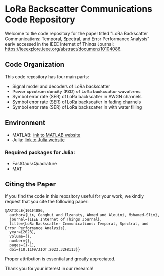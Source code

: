# LoRa Backscatter Communications Code Repository

Welcome to the code repository for the paper titled "LoRa Backscatter Communications: Temporal, Spectral, and Error Performance Analysis" early accessed in the IEEE Internet of Things Journal: https://ieeexplore.ieee.org/abstract/document/10104086.

## Code Organization

This code repository has four main parts:
- Signal model and decoders of LoRa backscatter
- Power spectrum density (PSD) of LoRa backscatter waveforms
- Symbol error rate (SER) of LoRa backscatter in AWGN channels
- Symbol error rate (SER) of LoRa backscatter in fading channels
- Symbol error rate (SER) of LoRa backscatter in with water filling

## Environment

- MATLAB: [link to MATLAB website](https://www.mathworks.com/products/matlab.html)
- Julia: [link to Julia website](https://julialang.org/)

### Required packages for Julia:
- FastGaussQuadrature
- MAT

## Citing the Paper

If you find the code in this repository useful for your work, we kindly request that you cite the following paper:


```plaintext
@ARTICLE{10104086,
  author={Lin, Ganghui and Elzanaty, Ahmed and Alouini, Mohamed-Slim},
  journal={IEEE Internet of Things Journal}, 
  title={LoRa Backscatter Communications: Temporal, Spectral, and Error Performance Analysis}, 
  year={2023},
  volume={},
  number={},
  pages={1-1},
  doi={10.1109/JIOT.2023.3268113}}
```

Proper attribution is essential and greatly appreciated.

Thank you for your interest in our research!
